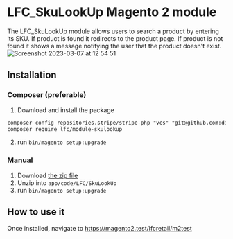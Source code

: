 # LFC_SkuLookUp Magento 2 module
The LFC_SkuLookUp module allows users to search a product by entering its SKU. If product is found it redirects to the product page.
If product is not found it shows a message notifying the user that the product doesn't exist.
![Screenshot 2023-03-07 at 12 54 51](https://user-images.githubusercontent.com/1080386/223428167-f63d62b1-4d3e-4e62-8672-9a3b8a77bb4d.png)

## Installation

### Composer (preferable)
1. Download and install the package
```markdown
composer config repositories.stripe/stripe-php "vcs" "git@github.com:diazwatson/module-lfc-skulookup.git"
composer require lfc/module-skulookup
```
2. run `bin/magento setup:upgrade`

### Manual
1. Download [the zip file](https://github.com/diazwatson/module-lfc-skulookup/archive/refs/heads/main.zip)
2. Unzip into `app/code/LFC/SkuLookUp`
3. run `bin/magento setup:upgrade`

## How to use it
Once installed, navigate to https://magento2.test/lfcretail/m2test
